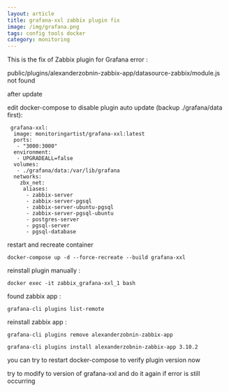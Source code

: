 ```yaml
---
layout: article
title: grafana-xxl zabbix plugin fix
image: /img/grafana.png
tags: config tools docker
category: monitoring
---
```


This is the fix of Zabbix plugin for Grafana error :

public/plugins/alexanderzobnin-zabbix-app/datasource-zabbix/module.js not found

after update

edit docker-compose to disable plugin auto update (backup ./grafana/data first):

```
 grafana-xxl:
  image: monitoringartist/grafana-xxl:latest
  ports:
   - "3000:3000"
  environment:
   - UPGRADEALL=false
  volumes:
   - ./grafana/data:/var/lib/grafana
  networks:
    zbx_net:
     aliases:
      - zabbix-server
      - zabbix-server-pgsql
      - zabbix-server-ubuntu-pgsql
      - zabbix-server-pgsql-ubuntu
      - postgres-server
      - pgsql-server
      - pgsql-database
```

restart and recreate container

```
docker-compose up -d --force-recreate --build grafana-xxl
```

reinstall plugin manually :

```
docker exec -it zabbix_grafana-xxl_1 bash
```

found zabbix app :

```
grafana-cli plugins list-remote
```

reinstall zabbix app :

```
grafana-cli plugins remove alexanderzobnin-zabbix-app

grafana-cli plugins install alexanderzobnin-zabbix-app 3.10.2
```

you can try to restart docker-compose to verify plugin version now

try to modify to version of grafana-xxl and do it again if error is still occurring
